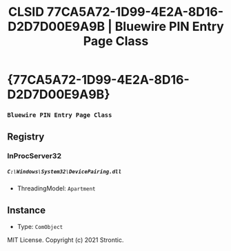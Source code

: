 ﻿---
title: "CLSID 77CA5A72-1D99-4E2A-8D16-D2D7D00E9A9B | Bluewire PIN Entry Page Class"
excerpt: What is COM-Object CLSID 77CA5A72-1D99-4E2A-8D16-D2D7D00E9A9B?
---

# {77CA5A72-1D99-4E2A-8D16-D2D7D00E9A9B}

### `Bluewire PIN Entry Page Class`

## Registry


### InProcServer32

##### `C:\Windows\System32\DevicePairing.dll`
* ThreadingModel: `Apartment`

## Instance

* Type: `ComObject`

MIT License. Copyright (c) 2021 Strontic.


